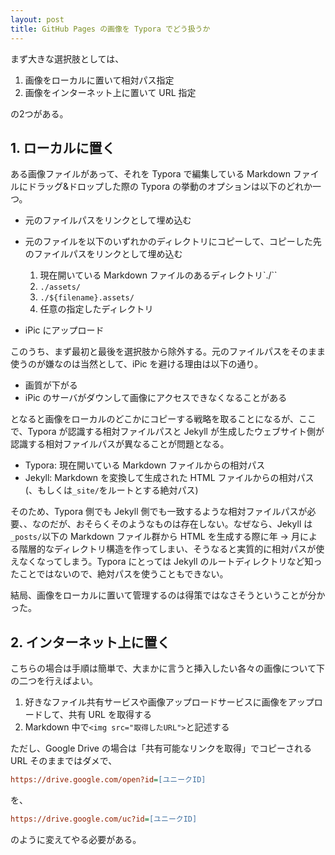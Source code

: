 ```yaml
---
layout: post
title: GitHub Pages の画像を Typora でどう扱うか
---
```


まず大きな選択肢としては、

1. 画像をローカルに置いて相対パス指定
2. 画像をインターネット上に置いて URL 指定

の2つがある。

## 1. ローカルに置く

ある画像ファイルがあって、それを Typora で編集している Markdown ファイルにドラッグ&ドロップした際の Typora の挙動のオプションは以下のどれか一つ。

* 元のファイルパスをリンクとして埋め込む

* 元のファイルを以下のいずれかのディレクトリにコピーして、コピーした先のファイルパスをリンクとして埋め込む
  
   1. 現在開いている Markdown ファイルのあるディレクトリ`./``
   2. `./assets/`
   3. `./${filename}.assets/`
   4. 任意の指定したディレクトリ

* iPic にアップロード

このうち、まず最初と最後を選択肢から除外する。元のファイルパスをそのまま使うのが嫌なのは当然として、iPic を避ける理由は以下の通り。

* 画質が下がる
* iPic のサーバがダウンして画像にアクセスできなくなることがある

となると画像をローカルのどこかにコピーする戦略を取ることになるが、ここで、Typora が認識する相対ファイルパスと Jekyll が生成したウェブサイト側が認識する相対ファイルパスが異なることが問題となる。

* Typora: 現在開いている Markdown ファイルからの相対パス
* Jekyll: Markdown を変換して生成された HTML ファイルからの相対パス(、もしくは`_site/`をルートとする絶対パス)

そのため、Typora 側でも Jekyll 側でも一致するような相対ファイルパスが必要、、なのだが、おそらくそのようなものは存在しない。なぜなら、Jekyll は`_posts/`以下の Markdown ファイル群から HTML を生成する際に年 -> 月による階層的なディレクトリ構造を作ってしまい、そうなると実質的に相対パスが使えなくなってしまう。Typora にとっては Jekyll のルートディレクトリなど知ったことではないので、絶対パスを使うこともできない。

結局、画像をローカルに置いて管理するのは得策ではなさそうということが分かった。

## 2. インターネット上に置く

こちらの場合は手順は簡単で、大まかに言うと挿入したい各々の画像について下の二つを行えばよい。

1. 好きなファイル共有サービスや画像アップロードサービスに画像をアップロードして、共有 URL を取得する
2. Markdown 中で`<img src="取得したURL">`と記述する

ただし、Google Drive の場合は「共有可能なリンクを取得」でコピーされる URL そのままではダメで、

```ini
https://drive.google.com/open?id=[ユニークID]
```

を、

```ini
https://drive.google.com/uc?id=[ユニークID]
```

のように変えてやる必要がある。
